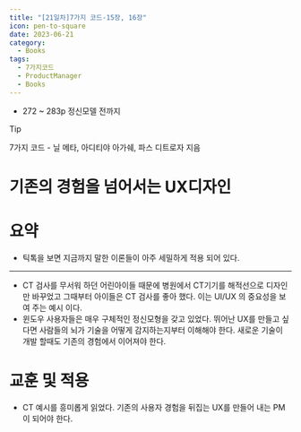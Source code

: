 ```yaml
---
title: "[21일차]7가지 코드-15장, 16장"
icon: pen-to-square
date: 2023-06-21
category:
  - Books
tags:
  - 7가지코드
  - ProductManager
  - Books
---
```

- 272 ~ 283p 정신모델 전까지

<!-- more -->

>[!tip]
>7가지 코드 - 닐 메타, 아디티야 아가쉐, 파스 디트로자 지음


# 기존의 경험을 넘어서는 UX디자인

# 요약

- 틱톡을 보면 지금까지 말한 이론들이 아주 세밀하게 적용 되어 있다.

---

- CT 검사를 무서워 하던 어린아이들 때문에 병원에서 CT기기를 해적선으로 디자인만 바꾸었고 그때부터 아이들은 CT 검사를 좋아 했다. 이는 UI/UX 의 중요성을 보여 주는 예시 이다.
- 윈도우 사용자들은 매우 구체적인 정신모형을 갖고 있었다. 
뛰어난 UX를 만들고 싶다면 사람들의 뇌가 기술을 어떻게 감지하는지부터 이해해야 한다. 새로운 기술이 개발 할때도 기존의 경험에서 이어져야 한다.

# 교훈 및 적용

- CT 예시를 흥미롭게 읽었다. 기존의 사용자 경험을 뒤집는 UX를 만들어 내는 PM이 되어야 한다.